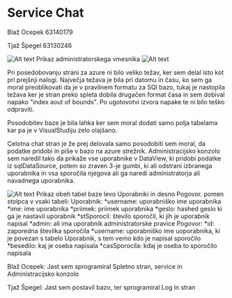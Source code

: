 # Service Chat
Blaž Ocepek 63140179 

Tjaž Špegel 63130246


![Alt text](http://image.prntscr.com/image/0367e45c20544857a80d9a74da5f3a00.png)
Prikaz administratorskega vmesnika
![Alt text]()

Pri posedobovanju strani za azure ni bilo veliko težav, ker sem delal isto kot pri prejšnji nalogi.
Največja težava je bila pri datomu in času, ko sem ga moral preoblikovati da je v pravilnem formatu za SQl bazo, tukaj je nastopila težava ker je stran preko spleta dobila drugačen format časa in sem dobival napako "index aout of bounds". Po ugotovotvi izvora napake te ni bilo teško odpraviti.

Posodobitev baze je bila lahka ker sem moral dodati samo polja tabelama kar pa je v VisualStudiju zelo olajšano.

Celotna chat stran je že prej delovala samo posodobiti sem moral, da podatke pridobi in piše v bazo na azure strežnik.
Administracijsko konzolo sem naredil tako da prikaže vse uporabnike v DataView, ki pridobi podatke iz sqlDataSource, potem so zraven 3-je gumbi, ki ali odstrani izbranega uporabnika in vsa sporočila njegova ali ga naredi administratorja ali navadnega uporabnika.

![Alt text](http://image.prntscr.com/image/cb9d7944da6748519d77198180b6c0d8.png)
Prikaz obeh tabel baze levo Uporabniki in desno Pogovor. 
pomen stolpca v vsaki tabeli:
  Uporabnik:
    *username: uporabniško ime uporabnika
    *ime: ime uporabnika
    *priimek: priimek uporabnika
    *geslo: hashed geslo ki ga je nastavil uporabnik
    *stSporocil: število sporočil, ki jih je uporabnik napisal
    *admin: ali ima uporabnik administratorske pravice
  Pogovor:
  *id: zaporedna številka sporočila
  *username: uporabniško ime uoporabnika, ki je povezan s tabelo Uporabnik, s tem vemo kdo je napisal sporočilo
  *besedilo: kaj je oseba napisala
  *casSporocila: kdaj je oseba to sporočilo napisala
  
Blaž Ocepek: Jast sem sprogramiral Spletno stran, service in Administracijsko konzolo

Tjaž Špegel: Jast sem postavil bazo, ter sprogramiral Log in stran

